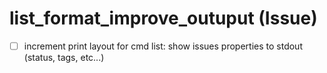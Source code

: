 # list_format_improve_outuput (Issue)

- [ ] increment print layout for cmd list: show issues properties to stdout (status, tags, etc...)

